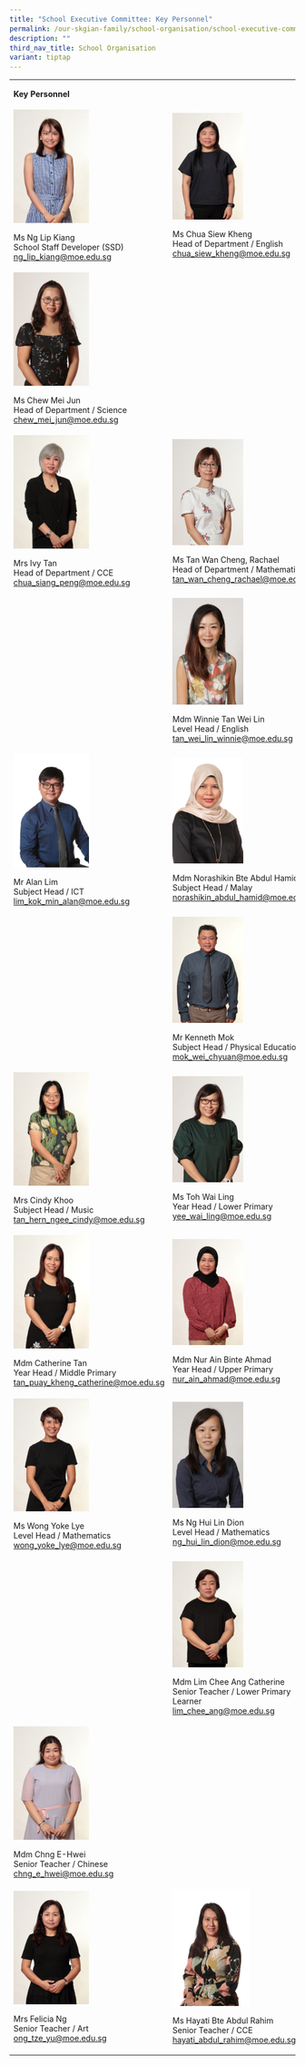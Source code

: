 ```yaml
---
title: "School Executive Committee: Key Personnel"
permalink: /our-skgian-family/school-organisation/school-executive-committee/key-personnel/
description: ""
third_nav_title: School Organisation
variant: tiptap
---
```

<table><tbody><tr><td rowspan="1" colspan="2"><p><strong>Key Personnel</strong></p></td></tr><tr><td rowspan="1" colspan="1"><div class="isomer-image-wrapper"><img style="width: 50%;" height="auto" width="100%" src="/images/kp1.jpg"></div><p>Ms Ng Lip Kiang<br>School Staff Developer (SSD)<br><a href="mailto:ng_lip_kiang@moe.edu.sg" rel="noopener noreferrer nofollow" target="">ng_lip_kiang@moe.edu.sg</a></p></td><td rowspan="1" colspan="1"><div class="isomer-image-wrapper"><img style="width: 50%;" height="auto" width="100%" src="/images/kp2.jpg"></div><p>Ms Chua Siew Kheng<br>Head of Department / English<br><a href="mailto:chua_siew_kheng@moe.edu.sg" rel="noopener noreferrer nofollow" target="_blank">chua_siew_kheng@moe.edu.sg</a></p></td></tr><tr><td rowspan="1" colspan="1"><div class="isomer-image-wrapper"><img style="width: 50%;" height="auto" width="100%" src="/images/kp7.jpg"></div><p>Ms Chew Mei Jun <br>Head of Department / Science<a href="mailto:chew_mei_jun@moe.edu.sg" rel="noopener noreferrer nofollow" target="_blank"><br>chew_mei_jun@moe.edu.sg</a></p></td><td rowspan="1" colspan="1"><p>&nbsp;</p><p></p></td></tr><tr><td rowspan="1" colspan="1"><div class="isomer-image-wrapper"><img style="width: 50%;" height="auto" width="100%" src="/images/kp5.jpg"></div><p>Mrs Ivy Tan<br>Head of Department / CCE<br><a href="mailto:chua_siang_peng@moe.edu.sg" rel="noopener noreferrer nofollow" target="_blank">chua_siang_peng@moe.edu.sg</a></p></td><td rowspan="1" colspan="1"><div class="isomer-image-wrapper"><img style="width: 50%;" height="auto" width="100%" src="/images/kp8.jpg"></div><p>Ms Tan Wan Cheng, Rachael<br>Head of Department / Mathematics<br><a href="mailto:tan_wan_cheng_rachael@moe.edu.sg" rel="noopener noreferrer nofollow" target="_blank">tan_wan_cheng_rachael@moe.edu.sg</a></p></td></tr><tr><td rowspan="1" colspan="1"><p></p></td><td rowspan="1" colspan="1"><div class="isomer-image-wrapper"><img style="width: 50%;" height="auto" width="100%" src="/images/kp0025.jpeg"></div><p>Mdm Winnie Tan Wei Lin<br>Level Head / English<br><a href="mailto:tan_wei_lin_winnie@moe.edu.sg" rel="noopener noreferrer nofollow" target="_blank">tan_wei_lin_winnie@moe.edu.sg</a></p></td></tr><tr><td rowspan="1" colspan="1"><div class="isomer-image-wrapper"><img style="width: 50%;" height="auto" width="100%" src="/images/kp9.jpg"></div><p>Mr Alan Lim<br>Subject Head / ICT<br><a href="mailto:lim_kok_min_alan@moe.edu.sg" rel="noopener noreferrer nofollow" target="_blank">lim_kok_min_alan@moe.edu.sg</a></p></td><td rowspan="1" colspan="1"><div class="isomer-image-wrapper"><img style="width: 50%;" height="auto" width="100%" src="/images/kp10.jpg"></div><p>Mdm Norashikin Bte Abdul Hamid <br>Subject Head / Malay<br><a href="mailto:norashikin_abdul_hamid@moe.edu.sg" rel="noopener noreferrer nofollow" target="_blank">norashikin_abdul_hamid@moe.edu.sg</a></p></td></tr><tr><td rowspan="1" colspan="1"><p></p></td><td rowspan="1" colspan="1"><div class="isomer-image-wrapper"><img style="width: 50%;" height="auto" width="100%" src="/images/kp12.jpg"></div><p>Mr Kenneth Mok<br>Subject Head / Physical Education<br><a href="mailto:mok_wei_chyuan@moe.edu.sg" rel="noopener noreferrer nofollow" target="_blank">mok_wei_chyuan@moe.edu.sg</a></p></td></tr><tr><td rowspan="1" colspan="1"><div class="isomer-image-wrapper"><img style="width: 50%;" height="auto" width="100%" src="/images/kp13.jpg"></div><p>Mrs Cindy Khoo<br>Subject Head / Music<br><a href="mailto:tan_hern_ngee_cindy@moe.edu.sg" rel="noopener noreferrer nofollow" target="_blank">tan_hern_ngee_cindy@moe.edu.sg</a></p></td><td rowspan="1" colspan="1"><div class="isomer-image-wrapper"><img style="width: 50%;" height="auto" width="100%" src="/images/kp14.jpg"></div><p>Ms Toh Wai Ling<br>Year Head / Lower Primary<br><a href="mailto:yee_wai_ling@moe.edu.sg" rel="noopener noreferrer nofollow" target="_blank">yee_wai_ling@moe.edu.sg</a></p></td></tr><tr><td rowspan="1" colspan="1"><div class="isomer-image-wrapper"><img style="width: 50%;" height="auto" width="100%" src="/images/kp15.jpg"></div><p>Mdm Catherine Tan<br>Year Head / Middle Primary<br><a href="mailto:tan_puay_kheng_catherine@moe.edu.sg" rel="noopener noreferrer nofollow" target="_blank">tan_puay_kheng_catherine@moe.edu.sg</a></p></td><td rowspan="1" colspan="1"><div class="isomer-image-wrapper"><img style="width: 50%;" height="auto" width="100%" src="/images/kp16.jpg"></div><p>Mdm Nur Ain Binte Ahmad<br>Year Head / Upper Primary<br><a href="mailto:nur_ain_ahmad@moe.edu.sg" rel="noopener noreferrer nofollow" target="_blank">nur_ain_ahmad@moe.edu.sg</a></p></td></tr><tr><td rowspan="1" colspan="1"><div class="isomer-image-wrapper"><img style="width: 50%;" height="auto" width="100%" src="/images/kp17.jpg"></div><p>Ms Wong Yoke Lye<br>Level Head / Mathematics<br><a href="mailto:wong_yoke_lye@moe.edu.sg" rel="noopener noreferrer nofollow" target="_blank">wong_yoke_lye@moe.edu.sg</a></p></td><td rowspan="1" colspan="1"><div class="isomer-image-wrapper"><img style="width: 50%;" height="auto" width="100%" src="/images/kp0026.JPG"></div><p>Ms Ng Hui Lin Dion<br>Level Head / Mathematics<br><a href="mailto:ng_hui_lin_dion@moe.edu.sg" rel="noopener noreferrer nofollow" target="_blank">ng_hui_lin_dion@moe.edu.sg</a></p></td></tr><tr><td rowspan="1" colspan="1"><p></p></td><td rowspan="1" colspan="1"><div class="isomer-image-wrapper"><img style="width: 50%;" height="auto" width="100%" src="/images/kp20.jpg"></div><p>Mdm Lim Chee Ang Catherine<br>Senior Teacher / Lower Primary Learner<br><a href="mailto:lim_chee_ang@moe.edu.sg" rel="noopener noreferrer nofollow" target="_blank">lim_chee_ang@moe.edu.sg</a></p></td></tr><tr><td rowspan="1" colspan="1"><div class="isomer-image-wrapper"><img style="width: 50%;" height="auto" width="100%" src="/images/kp21.jpg"></div><p>Mdm Chng E-Hwei<br>Senior Teacher / Chinese<br><a href="mailto:chng_e_hwei@moe.edu.sg" rel="noopener noreferrer nofollow" target="_blank">chng_e_hwei@moe.edu.sg</a></p></td><td rowspan="1" colspan="1"><p></p></td></tr><tr><td rowspan="1" colspan="1"><div class="isomer-image-wrapper"><img style="width: 50%;" height="auto" width="100%" src="/images/kp23.jpg"></div><p>Mrs Felicia Ng<br>Senior Teacher / Art<br><a href="mailto:ong_tze_yu@moe.edu.sg" rel="noopener noreferrer nofollow" target="_blank">ong_tze_yu@moe.edu.sg</a></p></td><td rowspan="1" colspan="1"><div class="isomer-image-wrapper"><img style="width: 55%;" height="auto" width="100%" src="/images/kp0030.jpg"></div><p>Ms Hayati Bte Abdul Rahim<br>Senior Teacher / CCE<br><a href="hayati_abdul_rahim@moe.edu.sg" rel="noopener noreferrer nofollow" target="_blank">hayati_abdul_rahim@moe.edu.sg</a></p></td></tr></tbody></table><p></p>
